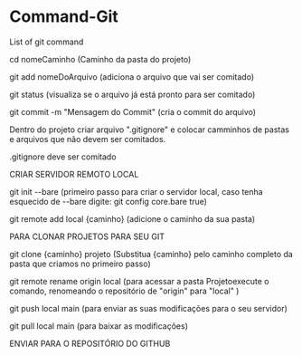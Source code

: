 # Command-Git

List of git command

cd nomeCaminho (Caminho da pasta do projeto)

git add nomeDoArquivo (adiciona o arquivo que vai ser comitado)

git status (visualiza se o arquivo já está pronto para ser comitado)

git commit -m "Mensagem do Commit" (cria o commit do arquivo)

Dentro do projeto criar arquivo ".gitignore" e colocar camminhos de pastas e arquivos que não devem ser comitados.

.gitignore deve ser comitado




CRIAR SERVIDOR REMOTO LOCAL

git init --bare (primeiro passo para criar o servidor local, caso tenha esquecido de --bare digite: git config core.bare true)

git remote add local {caminho} (adicione o caminho da sua pasta)


PARA CLONAR PROJETOS PARA SEU GIT

git clone {caminho} projeto (Substitua {caminho} pelo caminho completo da pasta que criamos no primeiro passo)

git remote rename origin local (para acessar a pasta Projetoexecute o comando, renomeando o repositório de "origin" para "local" )

git push local main (para enviar as suas modificações para o seu servidor)

git pull local main (para baixar as modificações)

ENVIAR PARA O REPOSITÓRIO DO GITHUB


